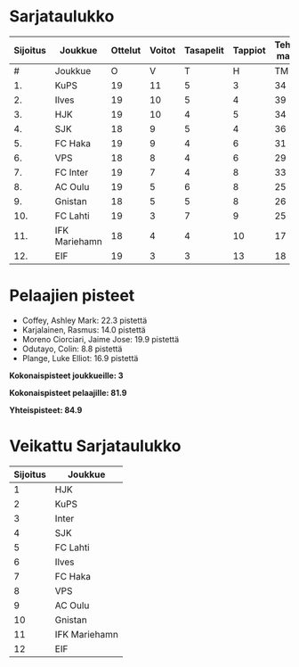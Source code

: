 # Sarjataulukko
| Sijoitus | Joukkue | Ottelut | Voitot | Tasapelit | Tappiot | Tehdyt maalit | Päästetyt maalit | Maaliero | Syötöt |
|----------|---------|---------|--------|-----------|---------|----------------|-------------------|----------|-------|
|# | Joukkue | O | V | T | H | TM | PM | ME | S | L | L% | R | KK | PK | PA | P|
|1. | KuPS | 19 | 11 | 5 | 3 | 34 | 20 | 14 | 14 | 215 | 15,81 | 192 | 26 | 1 | 26 | 38|
|2. | Ilves | 19 | 10 | 5 | 4 | 39 | 23 | 16 | 32 | 210 | 18,57 | 209 | 47 | 4 | 35 | 35|
|3. | HJK | 19 | 10 | 4 | 5 | 34 | 20 | 14 | 24 | 259 | 13,13 | 200 | 32 | 1 | 29 | 34|
|4. | SJK | 18 | 9 | 5 | 4 | 36 | 27 | 9 | 23 | 217 | 16,59 | 225 | 43 | 0 | 34 | 32|
|5. | FC Haka | 19 | 9 | 4 | 6 | 31 | 28 | 3 | 24 | 167 | 18,56 | 248 | 55 | 1 | 37 | 31|
|6. | VPS | 18 | 8 | 4 | 6 | 29 | 28 | 1 | 16 | 206 | 14,08 | 207 | 33 | 1 | 31 | 28|
|7. | FC Inter | 19 | 7 | 4 | 8 | 33 | 27 | 6 | 25 | 191 | 17,28 | 199 | 47 | 2 | 35 | 25|
|8. | AC Oulu | 19 | 5 | 6 | 8 | 25 | 31 | -6 | 16 | 161 | 15,53 | 264 | 53 | 5 | 30 | 21|
|9. | Gnistan | 18 | 5 | 5 | 8 | 26 | 32 | -6 | 18 | 158 | 16,46 | 196 | 54 | 1 | 24 | 20|
|10. | FC Lahti | 19 | 3 | 7 | 9 | 25 | 37 | -12 | 20 | 163 | 15,34 | 191 | 45 | 1 | 31 | 16|
|11. | IFK Mariehamn | 18 | 4 | 4 | 10 | 17 | 32 | -15 | 9 | 132 | 12,88 | 190 | 44 | 4 | 22 | 16|
|12. | EIF | 19 | 3 | 3 | 13 | 18 | 42 | -24 | 10 | 152 | 11,84 | 195 | 53 | 4 | 23 | 12|

# Pelaajien pisteet
* Coffey, Ashley Mark: 22.3 pistettä
* Karjalainen, Rasmus: 14.0 pistettä
* Moreno Ciorciari, Jaime Jose: 19.9 pistettä
* Odutayo, Colin: 8.8 pistettä
* Plange, Luke Elliot: 16.9 pistettä

**Kokonaispisteet joukkueille: 3**

**Kokonaispisteet pelaajille: 81.9**

**Yhteispisteet: 84.9**

# Veikattu Sarjataulukko
| Sijoitus | Joukkue |
|----------|---------|
| 1 | HJK |
| 2 | KuPS |
| 3 | Inter |
| 4 | SJK |
| 5 | FC Lahti |
| 6 | Ilves |
| 7 | FC Haka |
| 8 | VPS |
| 9 | AC Oulu |
| 10 | Gnistan |
| 11 | IFK Mariehamn |
| 12 | EIF |
